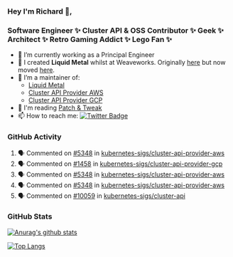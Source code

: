 ### Hey I'm Richard 👋, 

<h3 align="left">Software Engineer ✨ Cluster API & OSS Contributor ✨ Geek ✨ Architect ✨ Retro Gaming Addict ✨ Lego Fan ✨</h3>

- 🔭 I’m currently working as a Principal Engineer
- 📯 I created **Liquid Metal** whilst at Weaveworks. Originally [here](https://github.com/weaveworks-liquidmetal) but now moved [here](https://github.com/liquidmetal-dev).
- 👯 I’m a maintainer of:
  -  [Liquid Metal](https://github.com/liquidmetal-dev)
  -  [Cluster API Provider AWS](https://github.com/kubernetes-sigs/cluster-api-provider-aws)
  -  [Cluster API Provider GCP](https://github.com/kubernetes-sigs/cluster-api-provider-gcp)
- 💬 I'm reading [Patch & Tweak](https://bjooks.com/products/patch-tweak-exploring-modular-synthesis)
- 📫 How to reach me: [![Twitter Badge](https://img.shields.io/badge/-@fruit_case-00acee?style=flat&logo=Twitter&logoColor=white)](https://twitter.com/intent/follow?screen_name=fruit_case "Follow on Twitter")

### GitHub Activity 

<!--START_SECTION:activity-->
1. 🗣 Commented on [#5348](https://github.com/kubernetes-sigs/cluster-api-provider-aws/pull/5348#issuecomment-2824335876) in [kubernetes-sigs/cluster-api-provider-aws](https://github.com/kubernetes-sigs/cluster-api-provider-aws)
2. 🗣 Commented on [#1458](https://github.com/kubernetes-sigs/cluster-api-provider-gcp/pull/1458#issuecomment-2824186379) in [kubernetes-sigs/cluster-api-provider-gcp](https://github.com/kubernetes-sigs/cluster-api-provider-gcp)
3. 🗣 Commented on [#5348](https://github.com/kubernetes-sigs/cluster-api-provider-aws/pull/5348#issuecomment-2824178284) in [kubernetes-sigs/cluster-api-provider-aws](https://github.com/kubernetes-sigs/cluster-api-provider-aws)
4. 🗣 Commented on [#5348](https://github.com/kubernetes-sigs/cluster-api-provider-aws/pull/5348#issuecomment-2824177435) in [kubernetes-sigs/cluster-api-provider-aws](https://github.com/kubernetes-sigs/cluster-api-provider-aws)
5. 🗣 Commented on [#10059](https://github.com/kubernetes-sigs/cluster-api/issues/10059#issuecomment-2824173103) in [kubernetes-sigs/cluster-api](https://github.com/kubernetes-sigs/cluster-api)
<!--END_SECTION:activity-->

### GitHub Stats

[![Anurag's github stats](https://github-readme-stats.vercel.app/api?username=richardcase&count_private=true&show_icons=true)](https://github.com/anuraghazra/github-readme-stats)

[![Top Langs](https://github-readme-stats.vercel.app/api/top-langs/?username=richardcase&hide=html&layout=compact)](https://github.com/anuraghazra/github-readme-stats)
